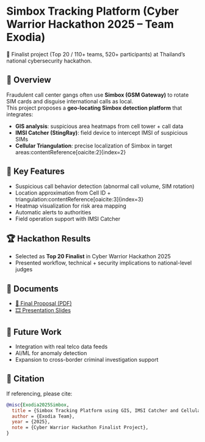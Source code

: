 # Simbox Tracking Platform (Cyber Warrior Hackathon 2025 – Team Exodia)

🚀 Finalist project (Top 20 / 110+ teams, 520+ participants) at Thailand’s national cybersecurity hackathon.

## 📌 Overview
Fraudulent call center gangs often use **Simbox (GSM Gateway)** to rotate SIM cards and disguise international calls as local.  
This project proposes a **geo-locating Simbox detection platform** that integrates:

- **GIS analysis**: suspicious area heatmaps from cell tower + call data
- **IMSI Catcher (StingRay)**: field device to intercept IMSI of suspicious SIMs
- **Cellular Triangulation**: precise localization of Simbox in target areas:contentReference[oaicite:2]{index=2}

## 🔑 Key Features
- Suspicious call behavior detection (abnormal call volume, SIM rotation)
- Location approximation from Cell ID + triangulation:contentReference[oaicite:3]{index=3}
- Heatmap visualization for risk area mapping
- Automatic alerts to authorities
- Field operation support with IMSI Catcher

## 🏆 Hackathon Results
- Selected as **Top 20 Finalist** in Cyber Warrior Hackathon 2025  
- Presented workflow, technical + security implications to national-level judges

## 📄 Documents
- [📑 Final Proposal (PDF)](docs/Simbox_Proposal.pdf)  
- [🎞️ Presentation Slides](docs/Simbox_Presentation.pdf)

## 🔬 Future Work
- Integration with real telco data feeds
- AI/ML for anomaly detection
- Expansion to cross-border criminal investigation support

## 📜 Citation
If referencing, please cite:

```bibtex
@misc{Exodia2025Simbox,
  title = {Simbox Tracking Platform using GIS, IMSI Catcher and Cellular Triangulation},
  author = {Exodia Team},
  year = {2025},
  note = {Cyber Warrior Hackathon Finalist Project},
}
